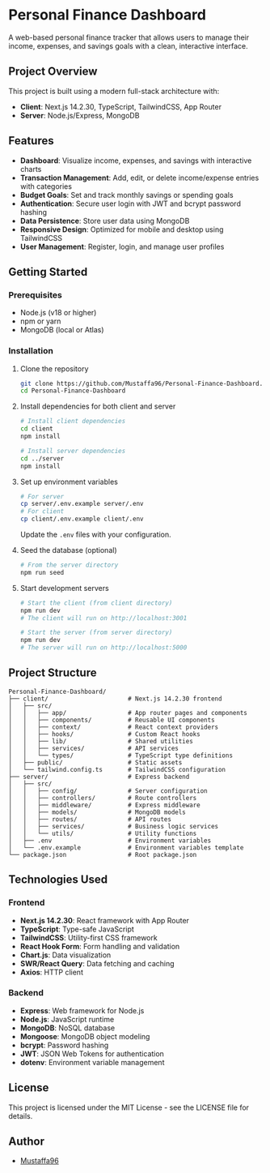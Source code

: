 # Personal Finance Dashboard

A web-based personal finance tracker that allows users to manage their income, expenses, and savings goals with a clean, interactive interface.

## Project Overview

This project is built using a modern full-stack architecture with:
- **Client**: Next.js 14.2.30, TypeScript, TailwindCSS, App Router
- **Server**: Node.js/Express, MongoDB

## Features

- **Dashboard**: Visualize income, expenses, and savings with interactive charts
- **Transaction Management**: Add, edit, or delete income/expense entries with categories
- **Budget Goals**: Set and track monthly savings or spending goals
- **Authentication**: Secure user login with JWT and bcrypt password hashing
- **Data Persistence**: Store user data using MongoDB
- **Responsive Design**: Optimized for mobile and desktop using TailwindCSS
- **User Management**: Register, login, and manage user profiles

## Getting Started

### Prerequisites

- Node.js (v18 or higher)
- npm or yarn
- MongoDB (local or Atlas)

### Installation

1. Clone the repository
   ```bash
   git clone https://github.com/Mustaffa96/Personal-Finance-Dashboard.git
   cd Personal-Finance-Dashboard
   ```

2. Install dependencies for both client and server
   ```bash
   # Install client dependencies
   cd client
   npm install
   
   # Install server dependencies
   cd ../server
   npm install
   ```

3. Set up environment variables
   ```bash
   # For server
   cp server/.env.example server/.env
   # For client
   cp client/.env.example client/.env
   ```
   
   Update the `.env` files with your configuration.

4. Seed the database (optional)
   ```bash
   # From the server directory
   npm run seed
   ```

5. Start development servers
   ```bash
   # Start the client (from client directory)
   npm run dev
   # The client will run on http://localhost:3001
   
   # Start the server (from server directory)
   npm run dev
   # The server will run on http://localhost:5000
   ```

## Project Structure

```
Personal-Finance-Dashboard/
├── client/                      # Next.js 14.2.30 frontend
│   ├── src/
│   │   ├── app/                 # App router pages and components
│   │   ├── components/          # Reusable UI components
│   │   ├── context/             # React context providers
│   │   ├── hooks/               # Custom React hooks
│   │   ├── lib/                 # Shared utilities
│   │   ├── services/            # API services
│   │   └── types/               # TypeScript type definitions
│   ├── public/                  # Static assets
│   └── tailwind.config.ts       # TailwindCSS configuration
├── server/                      # Express backend
│   ├── src/
│   │   ├── config/              # Server configuration
│   │   ├── controllers/         # Route controllers
│   │   ├── middleware/          # Express middleware
│   │   ├── models/              # MongoDB models
│   │   ├── routes/              # API routes
│   │   ├── services/            # Business logic services
│   │   └── utils/               # Utility functions
│   ├── .env                     # Environment variables
│   └── .env.example             # Environment variables template
└── package.json                 # Root package.json
```

## Technologies Used

### Frontend
- **Next.js 14.2.30**: React framework with App Router
- **TypeScript**: Type-safe JavaScript
- **TailwindCSS**: Utility-first CSS framework
- **React Hook Form**: Form handling and validation
- **Chart.js**: Data visualization
- **SWR/React Query**: Data fetching and caching
- **Axios**: HTTP client

### Backend
- **Express**: Web framework for Node.js
- **Node.js**: JavaScript runtime
- **MongoDB**: NoSQL database
- **Mongoose**: MongoDB object modeling
- **bcrypt**: Password hashing
- **JWT**: JSON Web Tokens for authentication
- **dotenv**: Environment variable management

## License

This project is licensed under the MIT License - see the LICENSE file for details.

## Author

- [Mustaffa96](https://github.com/Mustaffa96)
